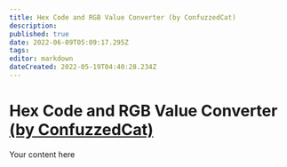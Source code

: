 ```yaml
---
title: Hex Code and RGB Value Converter (by ConfuzzedCat)
description: 
published: true
date: 2022-06-09T05:09:17.295Z
tags: 
editor: markdown
dateCreated: 2022-05-19T04:40:28.234Z
---
```


# Hex Code and RGB Value Converter [(by ConfuzzedCat)](https://www.twitch.tv/confuzzedcat)
Your content here